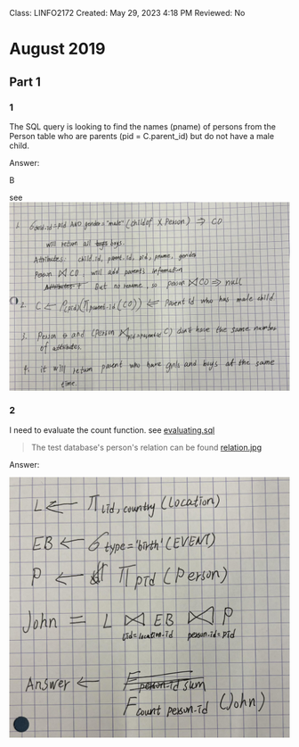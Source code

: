 Class: LINFO2172
Created: May 29, 2023 4:18 PM
Reviewed: No

# **August 2019**

## **Part 1**

### **1**

The SQL query  is looking to find the names (pname) of 
persons from the Person table who are parents (pid = C.parent_id) 
but do not have a male child.

Answer: 

B

see ![1.jpg](2019-August/1.jpg)

### **2**

I need to evaluate the count function.
see [evaluating.sql](evaluating.sql)

> The test database's person's relation can be found [relation.jpg](2019-August/relation.jpg)

Answer:

![2.jpg](2019-August/2.jpg)
